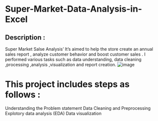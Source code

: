 # Super-Market-Data-Analysis-in-Excel
## Description :
Super Market Salse Analysis’ It’s aimed to help the store create an annual sales report , analyze customer behavior and boost customer sales . I performed various tasks such as data understanding, data cleaning ,processing ,analysis ,visualization and report creation.
![image](https://github.com/Ajaj583/Super-Market-Data-Analysis-in-Excel/assets/158480555/0f639d9e-1129-4d75-8d0a-1c38b5d78c27)

# This project includes steps as follows :
Understanding the Problem statement
Data Cleaning and Preprocessing
Explotory data analysis (EDA)
Data visualization
